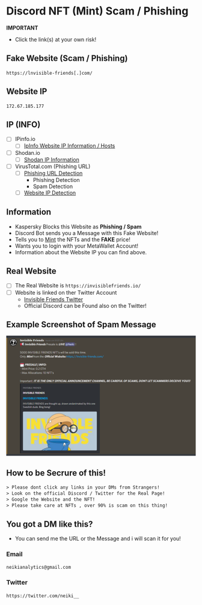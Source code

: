 # Discord NFT (Mint) Scam / Phishing

**IMPORTANT**
- Click the link(s) at your own risk!

## Fake Website (Scam / Phishing) 
```
https://lnvisible-friends[.]com/
```

## Website IP
```
172.67.185.177
```

## IP (INFO)
- [ ] IPinfo.io
    - [ ] [IpInfo Website IP Information / Hosts](https://ipinfo.io/172.67.185.177)

- [ ] Shodan.io
    - [ ] [Shodan IP Information](https://www.shodan.io/host/172.67.185.177)

- [ ] VirusTotal.com (Phishing URL)
    - [ ] [Phishing URL Detection](https://www.virustotal.com/gui/url/fd6a61b321f1aedf4423b264ae841e034d450f5c071802dc94d3fd5be5b899ac?nocache=1)
        - Phishing Detection
        - Spam Detection
    - [ ] [Website IP Detection](https://www.virustotal.com/gui/url/50d4857344fca61b46d95410eec0775e81b580997a32e08bf6b28e572d5aca40)
 
## Information
- Kaspersky Blocks this Website as **Phishing / Spam**
- Discord Bot sends you a Message with this Fake Website!
- Tells you to [Mint](https://101blockchains.com/nft-minting/) the NFTs and the **FAKE** price!
- Wants you to login with your MetaWallet Account!
- Information about the Website IP you can find above.

## Real Website

- [ ] The Real Website is ```https://invisiblefriends.io/``` 
- [ ] Website is linked on ther Twitter Account
    - [Invisible Friends Twitter](https://twitter.com/InvsbleFriends)
    - Official Discord can be Found also on the Twitter!

## Example Screenshot of Spam Message

![](https://github.com/NeikiDev/NeikiAnalytics/blob/main/assets/scrnsht-invisiblefriends%233.png)


## How to be Secrure of this!

```
> Please dont click any links in your DMs from Strangers!
> Look on the official Discord / Twitter for the Real Page!
> Google the Website and the NFT!
> Please take care at NFTs , over 90% is scam on this thing!
```

## You got a DM like this?
- You can send me the URL or the Message and i will scan it for you!

### Email
```
neikianalytics@gmail.com
```

### Twitter
```
https://twitter.com/neiki__
```